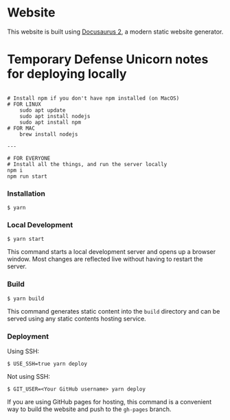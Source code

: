 # Website

This website is built using [Docusaurus 2](https://docusaurus.io/), a modern static website generator.

# Temporary Defense Unicorn notes for deploying locally
```

# Install npm if you don't have npm installed (on MacOS)
# FOR LINUX
    sudo apt update
    sudo apt install nodejs
    sudo apt install npm
# FOR MAC
    brew install nodejs

---

# FOR EVERYONE
# Install all the things, and run the server locally
npm i
npm run start
```


### Installation

```
$ yarn
```

### Local Development

```
$ yarn start
```

This command starts a local development server and opens up a browser window. Most changes are reflected live without having to restart the server.

### Build

```
$ yarn build
```

This command generates static content into the `build` directory and can be served using any static contents hosting service.

### Deployment

Using SSH:

```
$ USE_SSH=true yarn deploy
```

Not using SSH:

```
$ GIT_USER=<Your GitHub username> yarn deploy
```

If you are using GitHub pages for hosting, this command is a convenient way to build the website and push to the `gh-pages` branch.
